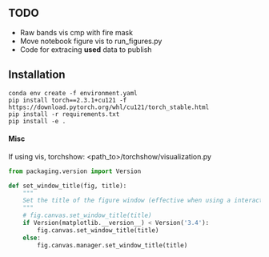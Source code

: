 ## TODO
* Raw bands vis cmp with fire mask
* Move notebook figure vis to run_figures.py
* Code for extracing **used** data to publish 

## Installation
```
conda env create -f environment.yaml
pip install torch==2.3.1+cu121 -f https://download.pytorch.org/whl/cu121/torch_stable.html
pip install -r requirements.txt
pip install -e .
```



#### Misc
If using vis, torchshow:
<path_to>/torchshow/visualization.py
```python
from packaging.version import Version

def set_window_title(fig, title):
    """
    Set the title of the figure window (effective when using a interactive backend.)
    """
    # fig.canvas.set_window_title(title)
    if Version(matplotlib.__version__) < Version('3.4'):
        fig.canvas.set_window_title(title)
    else:
        fig.canvas.manager.set_window_title(title)
```
